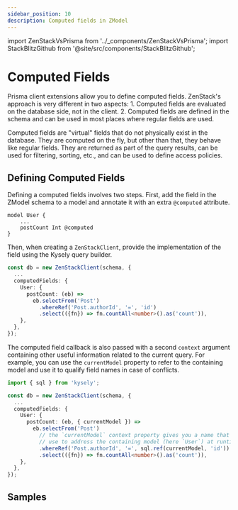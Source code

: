```yaml
---
sidebar_position: 10
description: Computed fields in ZModel
---
```


import ZenStackVsPrisma from '../_components/ZenStackVsPrisma';
import StackBlitzGithub from '@site/src/components/StackBlitzGithub';

# Computed Fields

<ZenStackVsPrisma>
Prisma client extensions allow you to define computed fields. ZenStack's approach is very different in two aspects:
1. Computed fields are evaluated on the database side, not in the client.
2. Computed fields are defined in the schema and can be used in most places where regular fields are used.
</ZenStackVsPrisma>

Computed fields are "virtual" fields that do not physically exist in the database. They are computed on the fly, but other than that, they behave like regular fields. They are returned as part of the query results, can be used for filtering, sorting, etc., and can be used to define access policies.

## Defining Computed Fields

Defining a computed fields involves two steps. First, add the field in the ZModel schema to a model and annotate it with an extra `@computed` attribute.

```zmodel
model User {
    ...
    postCount Int @computed
}
```

Then, when creating a `ZenStackClient`, provide the implementation of the field using the Kysely query builder.

```ts
const db = new ZenStackClient(schema, {
  ...
  computedFields: {
    User: {
      postCount: (eb) => 
        eb.selectFrom('Post')
          .whereRef('Post.authorId', '=', 'id')
          .select(({fn}) => fn.countAll<number>().as('count')),
    },
  },
});
```

The computed field callback is also passed with a second `context` argument containing other useful information related to the current query. For example, you can use the `currentModel` property to refer to the containing model and use it to qualify field names in case of conflicts.

```ts
import { sql } from 'kysely';

const db = new ZenStackClient(schema, {
  ...
  computedFields: {
    User: {
      postCount: (eb, { currentModel }) => 
        eb.selectFrom('Post')
          // the `currentModel` context property gives you a name that you can
          // use to address the containing model (here `User`) at runtime
          .whereRef('Post.authorId', '=', sql.ref(currentModel, 'id'))
          .select(({fn}) => fn.countAll<number>().as('count')),
    },
  },
});
```

## Samples

<StackBlitzGithub repoPath="zenstackhq/v3-doc-orm-computed-fields" />
